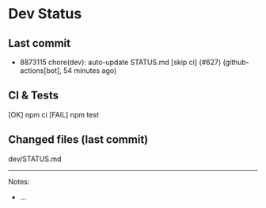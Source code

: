 # Dev Status

## Last commit
- 8873115 chore(dev): auto-update STATUS.md [skip ci] (#627) (github-actions[bot], 54 minutes ago)
## CI & Tests
[OK] npm ci
[FAIL] npm test

## Changed files (last commit)
dev/STATUS.md

---
Notes:
- ...
